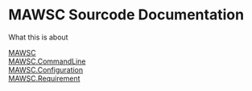 # MAWSC Sourcode Documentation

What this is about

[MAWSC](MAWSC.md)<br>
[MAWSC.CommandLine](MAWSC.CommandLine.md)<br>
[MAWSC.Configuration](MAWSC.Configuration.md)<br>
[MAWSC.Requirement](MAWSC.Requirement.md)<br>
